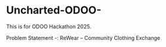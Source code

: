 # Uncharted-ODOO-
This is for ODOO Hackathon 2025.

Problem Statement -: ReWear – Community Clothing Exchange 